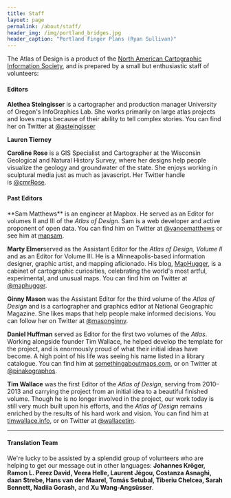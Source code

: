 ```yaml
---
title: Staff
layout: page
permalink: /about/staff/
header_img: /img/portland_bridges.jpg
header_caption: "Portland Finger Plans (Ryan Sullivan)"
---
```


The Atlas of Design is a product of the <a href="http://nacis.org">North American Cartographic Information Society</a>, and is prepared by a small but enthusiastic staff of volunteers:

#### Editors
<strong>Alethea Steingisser</strong> is a cartographer and production manager University of Oregon's InfoGraphics Lab. She works primarily on large atlas projects and loves maps because of their ability to tell complex stories. You can find her on Twitter at <a href="https://twitter.com/asteingisser">@asteingisser</a>

<strong>Lauren Tierney</strong>

<strong>Caroline Rose</strong> is a GIS Specialist and Cartographer at the Wisconsin Geological and Natural History Survey, where her designs help people visualize the geology and groundwater of the state. She enjoys working in sculptural media just as much as javascript. Her Twitter handle is <a href="https://twitter.com/cmrrose">@cmrRose</a>.

<h4>Past Editors</h4>
**Sam Matthews** is an engineer at Mapbox. He served as an Editor for volumes II and III of the <em>Atlas of Design</em>. Sam is a web developer and active proponent of open data. You can find him on Twitter at <a href="https://twitter.com/vancematthews">@vancematthews</a> or see him at <a href="http://mapsam.com">mapsam</a>.

<strong>Marty Elmer</strong>served as the Assistant Editor for  the <em>Atlas of Design, Volume II</em> and as an Editor for Volume III. He is a Minneapolis-based information designer, graphic artist, and mapping aficionado. His blog, <a href="http://www.maphugger.com">MapHugger</a>, is a cabinet of cartographic curiosities, celebrating the world's most artful, experimental, and unusual maps. You can find him on Twitter at <a href="https://twitter.com/maphugger">@maphugger</a>.

<strong>Ginny Mason</strong> was the Assistant Editor for the third volume of the <em>Atlas of Design</em> and is a cartographer and graphics editor at National Geographic Magazine. She likes maps that help people make informed decisions. You can follow her on Twitter at <a href="https://twitter.com/masonginny" target="_blank">@masonginny</a>.

<strong>Daniel Huffman</strong> served as Editor for the first two volumes of the <em>Atlas</em>. Working alongside founder Tim Wallace, he helped develop the template for the project, and is enormously proud of what their initial ideas have become. A high point of his life was seeing his name listed in a library catalogue. You can find him at <a href="http://somethingaboutmaps.com">somethingaboutmaps.com</a>, or on Twitter at <a class="user-mention" href="https://github.com/pinakographos">@pinakographos</a>.

<strong>Tim Wallace</strong> was the first Editor of the <em>Atlas of Design</em>, serving from 2010–2013 and carrying the project from an initial idea to a beautiful finished volume. Though he is no longer involved in the project, our work today is still very much built upon his efforts, and the <em>Atlas of Design</em> remains enriched by the results of his hard work and vision. You can find him at <a href="http://timwallace.info">timwallace.info</a>, or on Twitter at <a href="http://twitter.com/wallacetim">@wallacetim</a>.

<hr />

<h4>Translation Team</h4>
We're lucky to be assisted by a splendid group of volunteers who are helping to get our message out in other languages: <strong>Johannes Kröger, Ramon L. Perez David, Veera Helle, Laurent Jégou, Costanza Asnaghi, daan Strebe, Hans van der Maarel, Tomás Setubal, Tiberiu Chelcea, Sarah Bennett, Nadiia Gorash,</strong> and <strong>Xu Wang-Angsüsser</strong>.
